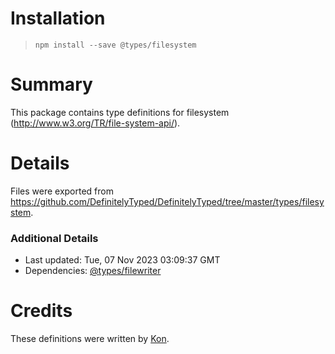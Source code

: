 # Installation
> `npm install --save @types/filesystem`

# Summary
This package contains type definitions for filesystem (http://www.w3.org/TR/file-system-api/).

# Details
Files were exported from https://github.com/DefinitelyTyped/DefinitelyTyped/tree/master/types/filesystem.

### Additional Details
 * Last updated: Tue, 07 Nov 2023 03:09:37 GMT
 * Dependencies: [@types/filewriter](https://npmjs.com/package/@types/filewriter)

# Credits
These definitions were written by [Kon](http://phyzkit.net/).
